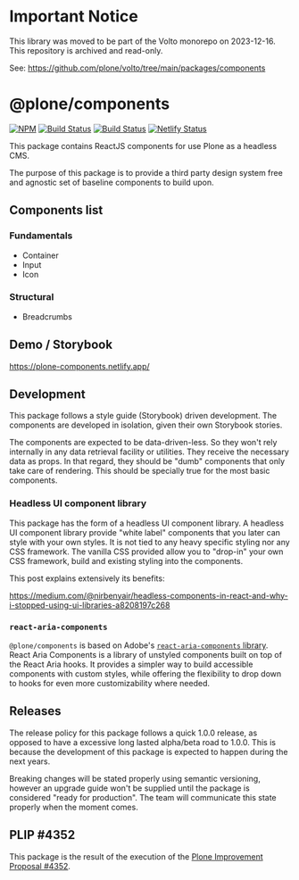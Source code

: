 # Important Notice

This library was moved to be part of the Volto monorepo on 2023-12-16. This repository is archived and read-only. 

See: https://github.com/plone/volto/tree/main/packages/components

# @plone/components

[![NPM](https://img.shields.io/npm/v/@plone/components.svg)](https://www.npmjs.com/package/@plone/components)
[![Build Status](https://github.com/plone/components/actions/workflows/code.yml/badge.svg)](https://github.com/plone/components/actions)
[![Build Status](https://github.com/plone/components/actions/workflows/unit.yml/badge.svg)](https://github.com/plone/components/actions)
[![Netlify Status](https://api.netlify.com/api/v1/badges/ff1f19ce-9b19-48f9-94a8-d533b53d4a9a/deploy-status)](https://app.netlify.com/sites/plone-components/deploys)

This package contains ReactJS components for use Plone as a headless CMS.

The purpose of this package is to provide a third party design system free and agnostic set of baseline components to build upon.

## Components list

### Fundamentals

- Container
- Input
- Icon

### Structural

- Breadcrumbs

## Demo / Storybook

https://plone-components.netlify.app/

## Development

This package follows a style guide (Storybook) driven development. The components are developed in isolation, given their own Storybook stories.

The components are expected to be data-driven-less. So they won't rely internally in any data retrieval facility or utilities.
They receive the necessary data as props. In that regard, they should be "dumb" components that only take care of rendering. This should be specially true for the most basic components.

### Headless UI component library

This package has the form of a headless UI component library. A headless UI component library provide "white label" components that you later can style with your own styles. It is not tied to any heavy specific styling nor any CSS framework. The vanilla CSS provided allow you to "drop-in" your own CSS framework, build and existing styling into the components.

This post explains extensively its benefits:

https://medium.com/@nirbenyair/headless-components-in-react-and-why-i-stopped-using-ui-libraries-a8208197c268

### `react-aria-components`

`@plone/components` is based on Adobe's [`react-aria-components` library](https://react-spectrum.adobe.com/react-aria/react-aria-components.html). React Aria Components is a library of unstyled components built on top of the React Aria hooks. It provides a simpler way to build accessible components with custom styles, while offering the flexibility to drop down to hooks for even more customizability where needed.

## Releases

The release policy for this package follows a quick 1.0.0 release, as opposed to have a excessive long lasted alpha/beta road to 1.0.0. This is because the development of this package is expected to happen during the next years.

Breaking changes will be stated properly using semantic versioning, however an upgrade guide won't be supplied until the package is considered "ready for production". The team will communicate this state properly when the moment comes.

## PLIP #4352

This package is the result of the execution of the [Plone Improvement Proposal #4352](https://github.com/plone/volto/issues/4352).
